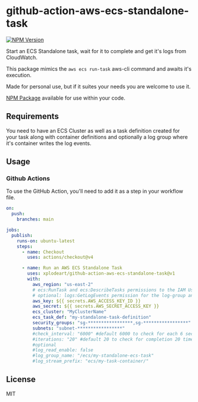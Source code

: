 # github-action-aws-ecs-standalone-task

[![NPM Version](https://img.shields.io/npm/v/aws-ecs-standalone-task)](https://www.npmjs.com/package/aws-ecs-standalone-task)

Start an ECS Standalone task, wait for it to complete and get it's logs from CloudWatch.

This package mimics the `aws ecs run-task` aws-cli command and awaits it's execution.

Made for personal use, but if it suites your needs you are welcome to use it.

[NPM Package](https://www.npmjs.com/package/aws-ecs-standalone-task) available for use within your code.

## Requirements

You need to have an ECS Cluster as well as a task definition created for your task along with container definitions and optionally a log group where it's container writes the log events.

## Usage

### Github Actions

To use the GitHub Action, you'll need to add it as a step in your workflow file.

```yaml
on:
  push:
    branches: main

jobs:
  publish:
    runs-on: ubuntu-latest
    steps:
      - name: Checkout
        uses: actions/checkout@v4

      - name: Run an AWS ECS Standalone Task
        uses: xplodeart/github-action-aws-ecs-standalone-task@v1
        with:
          aws_region: "us-east-2"
          # ecs:RunTask and ecs:DescribeTasks permissions to the IAM User
          # optional: logs:GetLogEvents permission for the log-group and log-stream
          aws_key: ${{ secrets.AWS_ACCESS_KEY_ID }}
          aws_secret: ${{ secrets.AWS_SECRET_ACCESS_KEY }}
          ecs_cluster: "MyClusterName"
          ecs_task_def: "my-standalone-task-definition"
          security_groups: "sg-*****************,sg-*****************"
          subnets: "subnet-*****************"
          #check_interval: "6000" #default 6000 to check for each 6 seconds
          #iterations: "20" #default 20 to check for completion 20 times each interval
          #optional
          #log_read_enable: false
          #log_group_name: "/ecs/my-standalone-ecs-task"
          #log_stream_prefix: "ecs/my-task-container/"
```

## License

MIT
